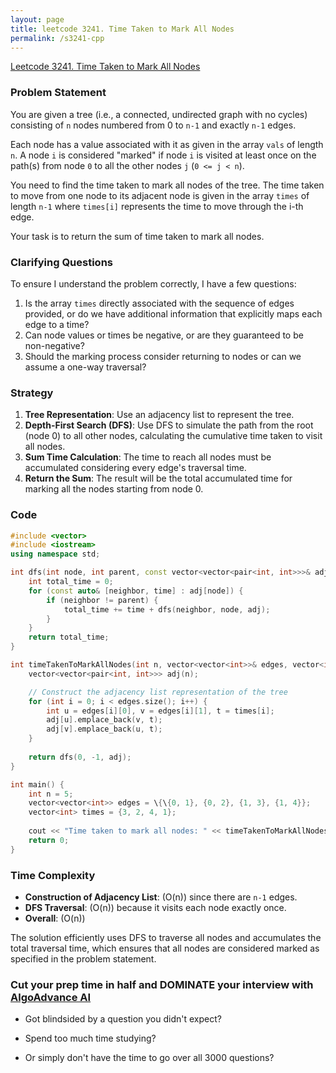 ```yaml
---
layout: page
title: leetcode 3241. Time Taken to Mark All Nodes
permalink: /s3241-cpp
---
```

[Leetcode 3241. Time Taken to Mark All Nodes](https://algoadvance.github.io/algoadvance/l3241)
### Problem Statement

You are given a tree (i.e., a connected, undirected graph with no cycles) consisting of `n` nodes numbered from 0 to `n-1` and exactly `n-1` edges.

Each node has a value associated with it as given in the array `vals` of length `n`. A node `i` is considered "marked" if node `i` is visited at least once on the path(s) from node `0` to all the other nodes `j` (`0 <= j < n`). 

You need to find the time taken to mark all nodes of the tree. The time taken to move from one node to its adjacent node is given in the array `times` of length `n-1` where `times[i]` represents the time to move through the i-th edge.

Your task is to return the sum of time taken to mark all nodes.

### Clarifying Questions

To ensure I understand the problem correctly, I have a few questions:

1. Is the array `times` directly associated with the sequence of edges provided, or do we have additional information that explicitly maps each edge to a time?
2. Can node values or times be negative, or are they guaranteed to be non-negative?
3. Should the marking process consider returning to nodes or can we assume a one-way traversal?

### Strategy

1. **Tree Representation**: Use an adjacency list to represent the tree.
2. **Depth-First Search (DFS)**: Use DFS to simulate the path from the root (node 0) to all other nodes, calculating the cumulative time taken to visit all nodes.
3. **Sum Time Calculation**: The time to reach all nodes must be accumulated considering every edge's traversal time.
4. **Return the Sum**: The result will be the total accumulated time for marking all the nodes starting from node 0.

### Code

```cpp
#include <vector>
#include <iostream>
using namespace std;

int dfs(int node, int parent, const vector<vector<pair<int, int>>>& adj) {
    int total_time = 0;
    for (const auto& [neighbor, time] : adj[node]) {
        if (neighbor != parent) {
            total_time += time + dfs(neighbor, node, adj);
        }
    }
    return total_time;
}

int timeTakenToMarkAllNodes(int n, vector<vector<int>>& edges, vector<int>& times) {
    vector<vector<pair<int, int>>> adj(n);

    // Construct the adjacency list representation of the tree
    for (int i = 0; i < edges.size(); i++) {
        int u = edges[i][0], v = edges[i][1], t = times[i];
        adj[u].emplace_back(v, t);
        adj[v].emplace_back(u, t);
    }
    
    return dfs(0, -1, adj);
}

int main() {
    int n = 5;
    vector<vector<int>> edges = \{\{0, 1}, {0, 2}, {1, 3}, {1, 4}};
    vector<int> times = {3, 2, 4, 1};
    
    cout << "Time taken to mark all nodes: " << timeTakenToMarkAllNodes(n, edges, times) << endl;
    return 0;
}
```

### Time Complexity

- **Construction of Adjacency List**: \(O(n)\) since there are `n-1` edges.
- **DFS Traversal**: \(O(n)\) because it visits each node exactly once.
- **Overall**: \(O(n)\)

The solution efficiently uses DFS to traverse all nodes and accumulates the total traversal time, which ensures that all nodes are considered marked as specified in the problem statement.


### Cut your prep time in half and DOMINATE your interview with [AlgoAdvance AI](https://algoAdvance.com)

- Got blindsided by a question you didn't expect?

- Spend too much time studying?

- Or simply don't have the time to go over all 3000 questions?


